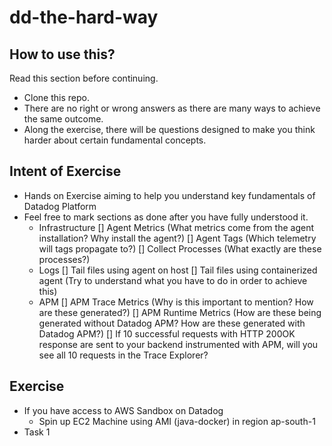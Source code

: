 # dd-the-hard-way

## How to use this?
Read this section before continuing. 
- Clone this repo.
- There are no right or wrong answers as there are many ways to achieve the same outcome.
- Along the exercise, there will be questions designed to make you think harder about certain fundamental concepts.

## Intent of Exercise
- Hands on Exercise aiming to help you understand key fundamentals of Datadog Platform
- Feel free to mark sections as done after you have fully understood it.
    - Infrastructure
    [] Agent Metrics (What metrics come from the agent installation? Why install the agent?)
    [] Agent Tags (Which telemetry will tags propagate to?)
    [] Collect Processes (What exactly are these processes?)
    - Logs 
    [] Tail files using agent on host
    [] Tail files using containerized agent (Try to understand what you have to do in order to achieve this)
    - APM
    [] APM Trace Metrics (Why is this important to mention? How are these generated?)
    [] APM Runtime Metrics (How are these being generated without Datadog APM? How are these generated with Datadog APM?)
    [] If 10 successful requests with HTTP 200OK response are sent to your backend instrumented with APM, will you see all 10 requests in the Trace Explorer?

## Exercise
- If you have access to AWS Sandbox on Datadog
  - Spin up EC2 Machine using AMI (java-docker) in region ap-south-1
- Task 1

